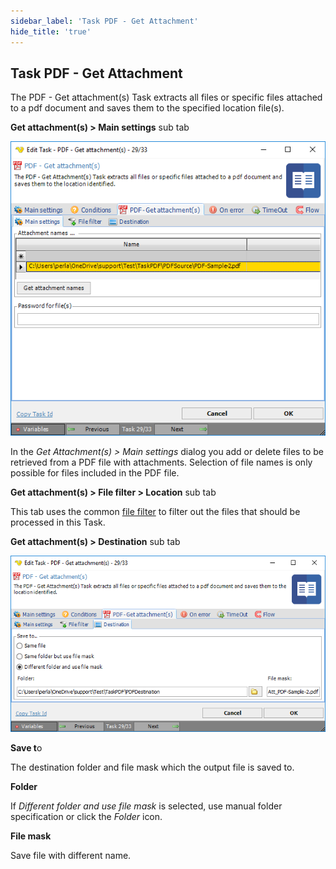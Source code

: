 ```yaml
---
sidebar_label: 'Task PDF - Get Attachment'
hide_title: 'true'
---
```


## Task PDF - Get Attachment

The PDF - Get attachment(s) Task extracts all files or specific files attached to a pdf document and saves them to the specified location file(s).
 
**Get attachment(s) > Main settings** sub tab

![](../../../../../static/img/taskpdfgetattachmentfmain.png)

In the *Get Attachment(s) > Main settings* dialog you add or delete files to be retrieved from a PDF file with attachments. Selection of file names is only possible for files included in the PDF file.
 
**Get attachment(s) > File filter > Location** sub tab

This tab uses the common [file filter](../../job-tasks-file-filter.md) to filter out the files that should be processed in this Task.
 
**Get attachment(s) > Destination** sub tab

![](../../../../../static/img/taskpdfgetattachmentdestination.png)

**Save t**o

The destination folder and file mask which the output file is saved to.
 
**Folder**

If *Different folder and use file mask* is selected, use manual folder specification or click the *Folder* icon.
 
**File mask**

Save file with different name.